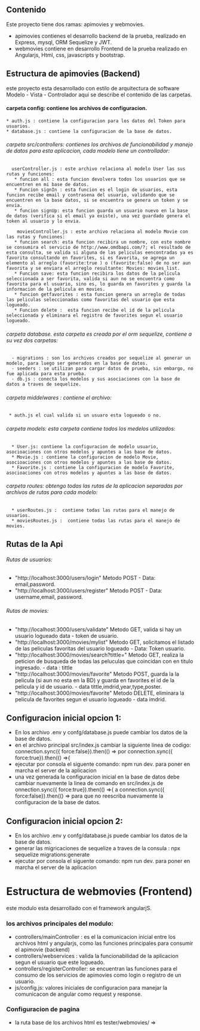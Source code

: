 
## Contenido
Este proyecto tiene dos ramas: apimovies y webmovies.
 + apimovies contienes el desarrollo backend de la prueba, realizado en Express, mysql, ORM  Sequelize y JWT. 
 + webmovies contiene en desarrollo Frontend de la prueba realizado en Angularjs, Html, css, javascripts y bootstrap.

 ## Estructura de apimovies (Backend)
 este proyecto esta desarrollado con estilo de arquitectura de software Modelo - Vista - Controlador aqui se describe el contenido de las carpetas.
 
 #### carpeta config: contiene los archivos de configuracion.
    * auth.js : contiene la configuracion para los datos del Token para usuarios.
    * database.js : contiene la configuracion de la base de datos.
    
###### carpeta src/controllers:  contienes los archivos de funcionabilidad y manejo de datos para esta aplicacion, cada modelo tiene un controllador:

      userController.js : este archivo relaciona al modelo User las sus rutas y funciones:
       * funcion all : esta funcion devolvera todos los usuarios que se encuentren en mi base de datos.
       * Funcion signIn : esta funcion es el login de usuarios, esta funcion recibe email y contrasena del usuario, validando que se encuentren en la base datos, si se encuentra se genera un token y se envia.
       * funcion signUp: esta funcion guarda un usuario nuevo en la base de datos (verifica si el email ya existe), una vez guardado genera el token al usuario y lo envia.
       
        moviesController.js : este archivo relaciona al modelo Movie con las rutas y funciones:
       * funcion search: esta funcion recibira un nombre, con este nombre se consumira el servicio de http://www.omdbapi.com/?; el resultado de esta consulta, se valida si alguna de las peliculas eencontradas ya es favorita consultando en favorites, si es favorita, se agrega un elemento al arreglo (favorite:true ) o (favorite:false) de no ser aun favorita y se enviara el arreglo resultante: Movies: movies_list.
       * Funcion save: esta funcion recibira los datos de la pelicula seleccionada a ser favorita, valida si aun no se encuentra como favorita para el usuario, sino es, lo guarda en favorites y guarda la informacion de la pelicula en movies.
       * funcion getfavorites : esta funcion genera un arreglo de todas las peliculas seleccionadas como favoritas del usuario que esta logueado.
       * Funcion delete :  esta funcion recibe el id de la pelicula seleccionada y eliminara el registro de favorites segun el usuario logueado.

   ###### carpeta database. esta carpeta es creada por el orm sequelize, contiene a su vez dos carpetas:
      - migrations : son los archivos creados por sequelize al generar un modelo, para luego ser generados en la base de datos.
      - seeders : se utilizan para cargar datos de prueba, sin embargo, no fue aplicada para esta prueba.
      - db.js : conecta los modelos y sus asociaciones con la base de datos a traves de sequelize.
   ###### carpeta middelwares : contiene el archivo:
     * auth.js el cual valida si un usuaro esta logueado o no.
   
   ###### carpeta models: esta carpeta contiene todos los medelos utilizados:
      * User.js: contiene la configuracion de modelo usuario, asocioaciones con otros modelos y apuntes a las base de datos.
      * Movie.js : contiene la configuracion de modelo Movie, asocioaciones con otros modelos y apuntes a las base de datos.
      * Favorite.js : contiene la configuracion de modelo Favorite, asocioaciones con otros modelos y apuntes a las base de datos.
  
  ###### carpeta routes: obtengo todas las rutas de la aplicacion separadas por archivos de rutas para cada modelo:
      * userRoutes.js :  contiene todas las rutas para el manejo de usuarios.
      * moviesRoutes.js :  contiene todas las rutas para el manejo de movies.
      
  ## Rutas de la Api
  ###### Rutas de usuarios:
   + "http://localhost:3000/users/login" Metodo POST - Data: email,password.
   + "http://localhost:3000/users/register" Metodo POST - Data: username,email, password.
  ###### Rutas de movies:
  * "http://localhost:3000/users/validate" Metodo GET, valida si hay un usuario logueado data - token de usuario.
  * "http://localhost:3000/movies/mylist" Metodo GET, solicitamos el listado de las peliculas favoritas del usuario logueado - Data: Token usuario.
  * "http://localhost:3000/movies/search?tittle=" Metodo GET, realiza la peticion de busqueda de todas las peluculas que coincidan con en titulo ingresado. - data : tittle
  * "http://localhost:3000/movies/favorite" Metodo POST, guarda la la pelicula (si aun no esta en la BD) y guarda en favorites el id de la pelicula y id de usuario. - data tittle,imdrid,year,type,poster.
  * "http://localhost:3000/movies/favorite" Metodo DELETE, eliminara la pelicula de favorites segun el usuario logueado - data imdrid.
  
  ## Configuracion inicial opcion 1:
  * En los archivo .env y confg/database.js puede cambiar los datos de la base de datos.
  * en el archivo principal src/index.js cambiar la siguiente linea de codigo: connection.sync({ force:false}).then(() => por connection.sync({ force:true}).then(() =>{
  * ejecutar por consola el siguente comando:  npm run dev. para poner en marcha el server de la aplicacion 
  * una vez generada la configuracion inicial en la base de datos debe cambiar nuevamente la linea de comando en src/index.js de onnection.sync({ force:true}).then(() =>{ a    connection.sync({ force:false}).then(() => para que no reescriba nuevamente la configuracion de la base de datos.
  
   ## Configuracion inicial opcion 2:
  * En los archivo .env y confg/database.js puede cambiar los datos de la base de datos.
  * generar las migricaciones de sequelize a traves de la consula :  npx sequelize migrations:generate
  * ejecutar por consola el siguente comando:  npm run dev. para poner en marcha el server de la aplicacion 
  
  # Estructura de webmovies (Frontend)
 este modulo esta desarrollado con el framework angularjS.
 
 ### los archivos principales del modulo:
 *  controllers/mainController : es el la comunicacion inicial entre los archivos html y angularjs, como las funciones principales para consumir el apimovie (backend)
 *  controllers/webservices : valida la funcionabilidad de la aplicacion segun el usuario que este logueado.
 *  controllers/registerController: se encuentran las funciones para el consumo de los servicios de apimovies como login o registro de un usuario.
 *  js/config.js: valores iniciales de configuracion para manejar la comunicacon de angular como request y response.
 
 ### Configuracion de pagina
  * la ruta base de los archivos html es tester/webmovies/ => <base href="/tester/webmovies/">
 
 
  
  
    
  
  
  
